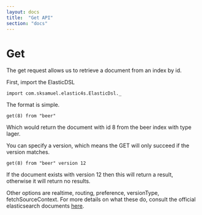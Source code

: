 ```yaml
---
layout: docs
title:  "Get API"
section: "docs"
---
```


# Get

The get request allows us to retrieve a document from an index by id.

First, import the ElasticDSL

```tut:silent
import com.sksamuel.elastic4s.ElasticDsl._
```

The format is simple.

```tut:book
get(8) from "beer"
```

Which would return the document with id 8 from the beer index with type lager.

You can specify a version, which means the GET will only succeed if the version matches.

```tut:book
get(8) from "beer" version 12
```

If the document exists with version 12 then this will return a result, otherwise it will return no results.

Other options are realtime, routing, preference, versionType, fetchSourceContext. For more details on what these do, consult the official elasticsearch documents [here](http://www.elasticsearch.org/guide/en/elasticsearch/reference/master/docs-get.html).
